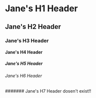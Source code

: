 # Jane's H1 Header
## Jane's H2 Header
### Jane's H3 Header
#### Jane's H4 Header
##### Jane's H5 Header
###### Jane's H6 Header
####### Jane's H7 Header dosen't exist!!
